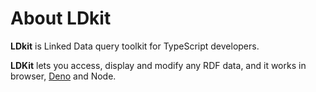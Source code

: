 # About LDkit

**LDkit** is Linked Data query toolkit for TypeScript developers.

**LDKit** lets you access, display and modify any RDF data, and it works in
browser, [Deno](https://deno.land/) and Node.
